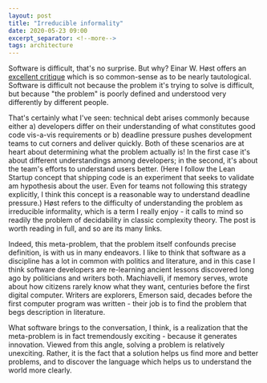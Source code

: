 ```yaml
---
layout: post
title: "Irreducible informality"
date: 2020-05-23 09:00
excerpt_separator: <!--more-->
tags: architecture
---
```


Software is difficult, that's no surprise. But why? Einar W. Høst offers an [excellent critique](https://einarwh.wordpress.com/2020/05/19/into-the-tar-pit/) which is so common-sense as to be nearly tautological. Software is difficult not because the problem it's trying to solve is difficult, but because "the problem" is poorly defined and understood very differently by different people.

<!--more-->

That's certainly what I've seen: technical debt arises commonly because either a) developers differ on their understanding of what constitutes good code vis-a-vis requirements or b) deadline pressure pushes development teams to cut corners and deliver quickly. Both of these scenarios are at heart about determining what the problem actually is! In the first case it's about different understandings among developers; in the second, it's about the team's efforts to understand users better. (Here I follow the Lean Startup concept that shipping code is an experiment that seeks to validate am hypothesis about the user. Even for teams not following this strategy explicitly, I think this concept is a reasonable way to understand deadline pressure.) Høst refers to the difficulty of understanding the problem as irreducible informality, which is a term I really enjoy - it calls to mind so readily the problem of decidability in classic complexity theory. The post is worth reading in full, and so are its many links.

Indeed, this meta-problem, that the problem itself confounds precise definition, is with us in many endeavors. I like to think that software as a discipline has a lot in common with politics and literature, and in this case I think software developers are re-learning ancient lessons discovered long ago by politicians and writers both. Machiavelli, if memory serves, wrote about how citizens rarely know what they want, centuries before the first digital computer. Writers are explorers, Emerson said, decades before the first computer program was written - their job is to find the problem that begs description in literature.

What software brings to the conversation, I think, is a realization that the meta-problem is in fact tremendously exciting - because it generates innovation. Viewed from this angle, solving a problem is relatively unexciting. Rather, it is the fact that a solution helps us find more and better problems, and to discover the language which helps us to understand the world more clearly.